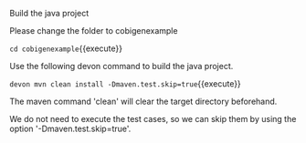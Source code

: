 Build the java project



Please change the folder to cobigenexample

`cd cobigenexample`{{execute}}
 
Use the following devon command to build the java project.

`devon mvn clean install -Dmaven.test.skip=true`{{execute}}

The maven command 'clean' will clear the target directory beforehand. 

We do not need to execute the test cases, so we can skip them by using the option &#39;-Dmaven.test.skip=true&#39;.

